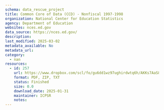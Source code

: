 ```yaml
---
schema: data_rescue_project 
title: Common Core of Data (CCD) - Nonfiscal 1997-1998
organization: National Center for Education Statistics
agency: Department of Education
websites: nces.ed.gov
data_source: https://nces.ed.gov/
description: 
last_modified: 2025-03-02
metadata_available: No
metadata_url: 
category:
  - nan 
resources:
  - id: 257
    url: https://www.dropbox.com/scl/fo/gu6dd1wz97ughirdwtq6h/AKKs7AaS8TdrzeczgoC4iuw?rlkey=0a3rbjry29p07cmx0h78i5hwo&dl=0
    format: PDF, ZIP, TXT
    status: Finished
    size: 0.0
    download_date: 2025-01-31
    maintainer: ICPSR
    notes: 
---
```

